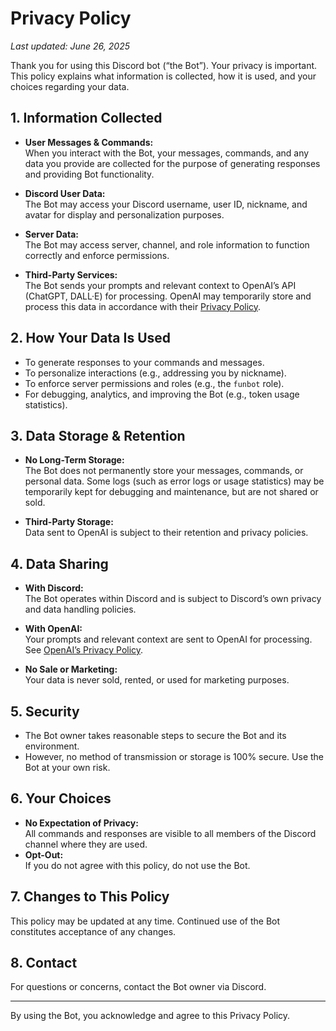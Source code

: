 # Privacy Policy

_Last updated: June 26, 2025_

Thank you for using this Discord bot (“the Bot”). Your privacy is important. This policy explains what information is collected, how it is used, and your choices regarding your data.

## 1. Information Collected

- **User Messages & Commands:**  
  When you interact with the Bot, your messages, commands, and any data you provide are collected for the purpose of generating responses and providing Bot functionality.

- **Discord User Data:**  
  The Bot may access your Discord username, user ID, nickname, and avatar for display and personalization purposes.

- **Server Data:**  
  The Bot may access server, channel, and role information to function correctly and enforce permissions.

- **Third-Party Services:**  
  The Bot sends your prompts and relevant context to OpenAI’s API (ChatGPT, DALL·E) for processing. OpenAI may temporarily store and process this data in accordance with their [Privacy Policy](https://openai.com/policies/privacy-policy).

## 2. How Your Data Is Used

- To generate responses to your commands and messages.
- To personalize interactions (e.g., addressing you by nickname).
- To enforce server permissions and roles (e.g., the `funbot` role).
- For debugging, analytics, and improving the Bot (e.g., token usage statistics).

## 3. Data Storage & Retention

- **No Long-Term Storage:**  
  The Bot does not permanently store your messages, commands, or personal data. Some logs (such as error logs or usage statistics) may be temporarily kept for debugging and maintenance, but are not shared or sold.

- **Third-Party Storage:**  
  Data sent to OpenAI is subject to their retention and privacy policies.

## 4. Data Sharing

- **With Discord:**  
  The Bot operates within Discord and is subject to Discord’s own privacy and data handling policies.

- **With OpenAI:**  
  Your prompts and relevant context are sent to OpenAI for processing. See [OpenAI’s Privacy Policy](https://openai.com/policies/privacy-policy).

- **No Sale or Marketing:**  
  Your data is never sold, rented, or used for marketing purposes.

## 5. Security

- The Bot owner takes reasonable steps to secure the Bot and its environment.
- However, no method of transmission or storage is 100% secure. Use the Bot at your own risk.

## 6. Your Choices

- **No Expectation of Privacy:**  
  All commands and responses are visible to all members of the Discord channel where they are used.
- **Opt-Out:**  
  If you do not agree with this policy, do not use the Bot.

## 7. Changes to This Policy

This policy may be updated at any time. Continued use of the Bot constitutes acceptance of any changes.

## 8. Contact

For questions or concerns, contact the Bot owner via Discord.

---

By using the Bot, you acknowledge and agree to this Privacy Policy.